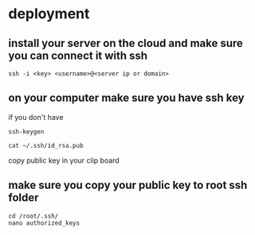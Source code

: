 # deployment

## install your server on the cloud and make sure you can connect it with ssh

```
ssh -i <key> <username>@<server ip or domain>
```

## on your computer make sure you have ssh key

if you don't have
```
ssh-keygen
```

```
cat ~/.ssh/id_rsa.pub
```
copy public key in your clip board

## make sure you copy your public key to root ssh folder

```
cd /root/.ssh/
nano authorized_keys
```

